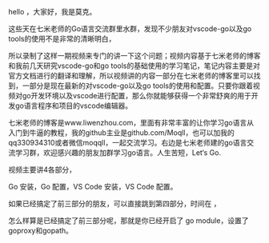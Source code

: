 hello ，大家好，我是莫克。

这些天在七米老师的Go语言交流群里水群，发现不少朋友对vscode-go以及go tools的使用不是非常的清晰明白，

所以录制了这样一期视频来专门的讲一下这个问题；视频内容基于七米老师的博客和我前几天研究vscode-go和go tools的基础使用的学习笔记，笔记内容主要是对官方文档进行的翻译和理解，所以视频讲的内容一部分在七米老师的博客里可以找到，一部分是现在最新的对vscode-go以及go tools的使用和配置。只要你跟着视频对go开发环境以及vscode进行配置，那么你就能够获得一个非常舒爽的用于开发go语言程序和项目的vscode编辑器。

七米老师的博客是www.liwenzhou.com，里面有非常丰富的让你学习go语言从入门到牛逼的教程，我的github主业是github.com/Moqll，也可以加我的qq330934310或者微信moqqll，一起交流学习。右边是七米老师建的go语言交流学习群，欢迎感兴趣的朋友加群学习go语言。人生苦短，Let‘s Go.

视频主要讲4各部分，

Go 安装，Go 配置，VS Code 安装，VS Code 配置。

如果已经搞定了前三部分的朋友，可以直接跳到第四部分，时间在             ，

怎么样算是已经搞定了前三部分呢，那就是你已经开启了 go module，设置了goproxy和gopath。



